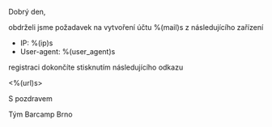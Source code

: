Dobrý den,

obdrželi jsme požadavek na vytvoření účtu %(mail)s z následujícího zařízení

 - IP: %(ip)s
 - User-agent: %(user_agent)s

registraci dokončíte stisknutím následujícího odkazu

<%(url)s>

S pozdravem

Tým Barcamp Brno